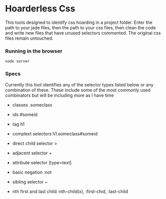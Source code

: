 # Hoarderless Css
This tools designed to identify css hoarding in a project folder. Enter the path to your jade files, then the path to your css files, then clean the code and write new files that have unused selectors commented. The original css files remain untouched.

### Running in the browser

    node server

### Specs
Currently this tool identifies any of the selector types listed below or any combination of these. These include some of the most commonly used combinators but will be including more as I have time
* classes                     .someclass

* ids                         #someid

* tag                         h1

* complext selectors          h1.someclass#someid

* direct child selector       >

* adjacent selector           +

* attribute selector          [type=text]

* basic negation              :not

* sibling selector            ~

* nth first and last child    :nth-child(x), :first-chid, :last-child


